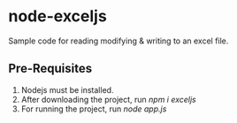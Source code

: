 # node-exceljs
Sample code for reading modifying &amp; writing to an excel file.

## Pre-Requisites
1. Nodejs must be installed.
2. After downloading the project, run _npm i exceljs_
3. For running the project, run _node app.js_
